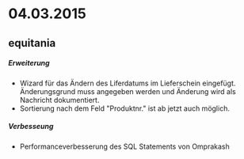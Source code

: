 # 04.03.2015
## equitania
##### Erweiterung
- Wizard für das Ändern des Liferdatums im Lieferschein eingefügt. Änderungsgrund muss angegeben werden und Änderung wird als Nachricht dokumentiert.
- Sortierung nach dem Feld "Produktnr." ist ab jetzt auch möglich.

##### Verbesseung
- Performanceverbesserung des SQL Statements von Omprakash